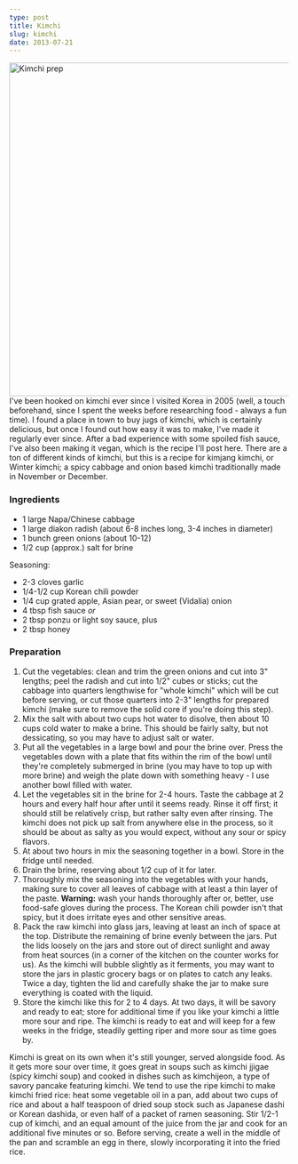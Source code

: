 ```yaml
---
type: post
title: Kimchi
slug: kimchi
date: 2013-07-21
---
```


<img alt="Kimchi prep" src="/assets/recipes/kimchi.png"
style="float:left;margin-right:2em;width:600px;" />
I've been hooked on kimchi ever since I visited Korea in 2005 (well, a touch
beforehand, since I spent the weeks before researching food - always a fun
time).  I found a place in town to buy jugs of kimchi, which is certainly
delicious, but once I found out how easy it was to make, I've made it regularly
ever since.  After a bad experience with some spoiled fish sauce, I've also been
making it vegan, which is the recipe I'll post here.  There are a ton of
different kinds of kimchi, but this is a recipe for kimjang kimchi, or Winter
kimchi; a spicy cabbage and onion based kimchi traditionally made in November or
December.
<br clear="all" />

### Ingredients

* 1 large Napa/Chinese cabbage
* 1 large diakon radish (about 6-8 inches long, 3-4 inches in diameter)
* 1 bunch green onions (about 10-12)
* 1/2 cup (approx.) salt for brine

Seasoning:
* 2-3 cloves garlic
* 1/4-1/2 cup Korean chili powder
* 1/4 cup grated apple, Asian pear, or sweet (Vidalia) onion
* 4 tbsp fish sauce *or*
* 2 tbsp ponzu or light soy sauce, plus
* 2 tbsp honey

### Preparation

1. Cut the vegetables: clean and trim the green onions and cut into 3" lengths;
peel the radish and cut into 1/2" cubes or sticks; cut the cabbage into quarters
lengthwise for "whole kimchi" which will be cut before serving, or cut those
quarters into 2-3" lengths for prepared kimchi (make sure to remove the solid
core if you're doing this step).
2. Mix the salt with about two cups hot water to disolve, then about 10 cups
cold water to make a brine.  This should be fairly salty, but not dessicating,
so you may have to adjust salt or water.
3. Put all the vegetables in a large bowl and pour the brine over.  Press the
vegetables down with a plate that fits within the rim of the bowl until they're
completely submerged in brine (you may have to top up with more brine) and weigh
the plate down with something heavy - I use another bowl filled with water.
4. Let the vegetables sit in the brine for 2-4 hours.  Taste the cabbage at 2
hours and every half hour after until it seems ready.  Rinse it off first; it
should still be relatively crisp, but rather salty even after rinsing.  The
kimchi does not pick up salt from anywhere else in the process, so it should be
about as salty as you would expect, without any sour or spicy flavors.
5. At about two hours in mix the seasoning together in a bowl.  Store in the
fridge until needed.
6. Drain the brine, reserving about 1/2 cup of it for later.
7. Thoroughly mix the seasoning into the vegetables with your hands, making sure
to cover all leaves of cabbage with at least a thin layer of the paste.
**Warning:** wash your hands thoroughly after or, better, use food-safe gloves
during the process.  The Korean chili powder isn't that spicy, but it does
irritate eyes and other sensitive areas.
8. Pack the raw kimchi into glass jars, leaving at least an inch of space at the
top.  Distribute the remaining  of brine evenly between the jars.  Put the
lids loosely on the jars and store out of direct sunlight and away from heat
sources (in a corner of the kitchen on the counter works for us).  As the kimchi
will bubble slightly as it ferments, you may want to store the jars in plastic
grocery bags or on plates to catch any leaks.  Twice a day, tighten the lid and
carefully shake the jar to make sure everything is coated with the liquid.
9. Store the kimchi like this for 2 to 4 days.  At two days, it will be savory
and ready to eat; store for additional time if you like your kimchi a little
more sour and ripe.  The kimchi is ready to eat and will keep for a few weeks in
the fridge, steadily getting riper and more sour as time goes by.

Kimchi is great on its own when it's still younger, served alongside food.  As
it gets more sour over time, it goes great in soups such as kimchi jjigae (spicy
kimchi soup) and cooked in dishes such as kimchijeon, a type of savory pancake
featuring kimchi.  We tend to use the ripe kimchi to make kimchi fried rice:
heat some vegetable oil in a pan, add about two cups of rice and about a half
teaspoon of dried soup stock such as Japanese dashi or Korean dashida, or even
half of a packet of ramen seasoning.  Stir 1/2-1 cup of kimchi, and an equal
amount of the juice from the jar and cook for an additional five minutes or so.
Before serving, create a well in the middle of the pan and scramble an egg in
there, slowly incorporating it into the fried rice.
